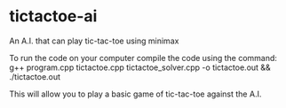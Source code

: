 # tictactoe-ai
An A.I. that can play tic-tac-toe using minimax

To run the code on your computer compile the code using the command:
g++ program.cpp tictactoe.cpp tictactoe_solver.cpp -o tictactoe.out && ./tictactoe.out
  
This will allow you to play a basic game of tic-tac-toe against the A.I.
